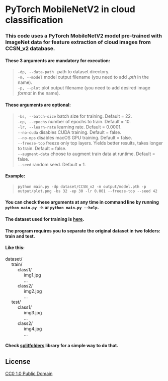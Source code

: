 
# PyTorch MobileNetV2 in cloud classification
### This code uses a PyTorch MobileNetV2 model pre-trained with ImageNet data for feature extraction of cloud images from CCSN_v2 database.

#### These 3 arguments are mandatory for execution:  
> ```-dp, --data-path ``` path to dataset directory.  
> ```-m, --model``` model output filename (you need to add *.pth* in the name).  
> ```-p, --plot``` plot output filename (you need to add desired image *format* in the name).
#### These arguments are optional:
> ```-bs, --batch-size``` batch size for training. Default = 22.  
> ```-ep, --epochs``` number of epochs to train. Default = 10.  
> ```-lr, --learn-rate``` learning rate. Default = 0.0001.  
> ```--no-cuda``` disables CUDA training. Default = false.  
> ```--no-mps``` disables macOS GPU training. Default = false.  
> ```--freeze-top``` freeze only top layers. Yields better results, takes longer to train. Default = false.  
> ```--augment-data``` choose to augment train data at runtime. Default = false.  
> ```--seed``` random seed. Default = 1.

#### Example:  
> ```python main.py -dp dataset/CCSN_v2 -m output/model.pth -p output/plot.png -bs 32 -ep 30 -lr 0.001 --freeze-top --seed 42```

#### You can check these arguments at any time in command line by running ```python main.py -h``` or ```python main.py --help```.

#### The dataset used for training is [here](https://www.kaggle.com/datasets/mmichelli/cirrus-cumulus-stratus-nimbus-ccsn-database).

#### The program requires you to separate the original dataset in two folders: train and test. 
#### Like this:  
dataset/  
&nbsp;&nbsp;&nbsp;&nbsp;&nbsp;train/  
&nbsp;&nbsp;&nbsp;&nbsp;&nbsp;&nbsp;&nbsp;&nbsp;&nbsp;&nbsp;class1/  
&nbsp;&nbsp;&nbsp;&nbsp;&nbsp;&nbsp;&nbsp;&nbsp;&nbsp;&nbsp;&nbsp;&nbsp;&nbsp;&nbsp;&nbsp;img1.jpg  
&nbsp;&nbsp;&nbsp;&nbsp;&nbsp;&nbsp;&nbsp;&nbsp;&nbsp;&nbsp;&nbsp;&nbsp;&nbsp;&nbsp;&nbsp;...  
&nbsp;&nbsp;&nbsp;&nbsp;&nbsp;&nbsp;&nbsp;&nbsp;&nbsp;&nbsp;class2/  
&nbsp;&nbsp;&nbsp;&nbsp;&nbsp;&nbsp;&nbsp;&nbsp;&nbsp;&nbsp;&nbsp;&nbsp;&nbsp;&nbsp;&nbsp;img2.jpg  
&nbsp;&nbsp;&nbsp;&nbsp;&nbsp;&nbsp;&nbsp;&nbsp;&nbsp;&nbsp;&nbsp;&nbsp;&nbsp;&nbsp;&nbsp;...  
&nbsp;&nbsp;&nbsp;&nbsp;&nbsp;test/  
&nbsp;&nbsp;&nbsp;&nbsp;&nbsp;&nbsp;&nbsp;&nbsp;&nbsp;&nbsp;class1/  
&nbsp;&nbsp;&nbsp;&nbsp;&nbsp;&nbsp;&nbsp;&nbsp;&nbsp;&nbsp;&nbsp;&nbsp;&nbsp;&nbsp;&nbsp;img3.jpg   
&nbsp;&nbsp;&nbsp;&nbsp;&nbsp;&nbsp;&nbsp;&nbsp;&nbsp;&nbsp;&nbsp;&nbsp;&nbsp;&nbsp;&nbsp;...  
&nbsp;&nbsp;&nbsp;&nbsp;&nbsp;&nbsp;&nbsp;&nbsp;&nbsp;&nbsp;class2/  
&nbsp;&nbsp;&nbsp;&nbsp;&nbsp;&nbsp;&nbsp;&nbsp;&nbsp;&nbsp;&nbsp;&nbsp;&nbsp;&nbsp;&nbsp;img4.jpg  
&nbsp;&nbsp;&nbsp;&nbsp;&nbsp;&nbsp;&nbsp;&nbsp;&nbsp;&nbsp;&nbsp;&nbsp;&nbsp;&nbsp;&nbsp;...  

#### Check [splitfolders](https://pypi.org/project/split-folders/) library for a simple way to do that.

## License

[CC0 1.0 Public Domain](http://creativecommons.org/publicdomain/zero/1.0/)